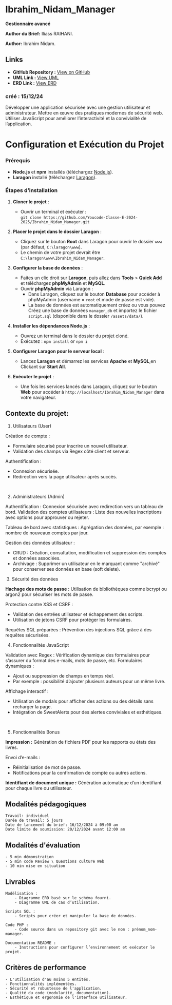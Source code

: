 # Ibrahim_Nidam_Manager

**Gestionnaire avancé**

**Author du Brief:** Iliass RAIHANI.

**Author:** Ibrahim Nidam.

## Links

- **GitHub Repository :** [View on GitHub](https://github.com/Youcode-Classe-E-2024-2025/Ibrahim_Nidam_Manager.git)
- **UML Link :** [View UML](https://lucid.app/lucidchart/027b967b-3916-4ae4-ba71-f5dc9e4b29d3/edit?viewport_loc=-1247%2C410%2C3203%2C1481%2CHWEp-vi-RSFO&invitationId=inv_799c094e-a23b-4318-9363-7d49759055ab)
- **ERD Link :** [View ERD](https://dbdiagram.io/d/Movies-Manager-675ffd4fe763df1f0010128f)

### créé : 15/12/24

Développer une application sécurisée avec une gestion utilisateur et administrateur.
Mettre en œuvre des pratiques modernes de sécurité web.
Utiliser JavaScript pour améliorer l’interactivité et la convivialité de l’application.


# Configuration et Exécution du Projet

### Prérequis
* **Node.js** et **npm** installés (téléchargez [Node.js](https://nodejs.org/)).
* **Laragon** installé (téléchargez [Laragon](https://laragon.org/download/)).

### Étapes d’installation

1. **Cloner le projet** :
   - Ouvrir un terminal et exécuter :  
     `git clone https://github.com/Youcode-Classe-E-2024-2025/Ibrahim_Nidam_Manager.git`

2. **Placer le projet dans le dossier Laragon** :
   - Cliquez sur le bouton **Root** dans Laragon pour ouvrir le dossier `www` (par défaut, `C:\laragon\www`).
   - Le chemin de votre projet devrait être `C:\laragon\www\Ibrahim_Nidam_Manager`.

3. **Configurer la base de données** :
   - Faites un clic droit sur **Laragon**, puis allez dans **Tools** > **Quick Add** et téléchargez **phpMyAdmin** et **MySQL**.
   - Ouvrir **phpMyAdmin** via Laragon :
     - Dans Laragon, cliquez sur le bouton **Database** pour accéder à phpMyAdmin (username = `root` et mode de passe est vide).
     - La base de données est automatiquement créez ou vous pouvez Créez une base de données `manager_db` et importez le fichier `script.sql` (disponible dans le dossier `/assets/data/`).


4. **Installer les dépendances Node.js** :
   - Ouvrez un terminal dans le dossier du projet cloné.
   - Exécutez :  `npm install` or `npm i`

5. **Configurer Laragon pour le serveur local** :
   - Lancez **Laragon** et démarrez les services **Apache** et **MySQL**,en Clickant sur **Start All**.


6. **Exécuter le projet** :
   - Une fois les services lancés dans Laragon, cliquez sur le bouton **Web** pour accéder à `http://localhost/Ibrahim_Nidam_Manager` dans votre navigateur.



## **Contexte du projet:**

1. Utilisateurs (User)

Création de compte :

- Formulaire sécurisé pour inscrire un nouvel utilisateur.
- Validation des champs via Regex côté client et serveur.

Authentification :

- Connexion sécurisée.
- Redirection vers la page utilisateur après succès.

​

2. Administrateurs (Admin)

Authentification : Connexion sécurisée avec redirection vers un tableau de bord.
Validation des comptes utilisateurs : Liste des nouvelles inscriptions avec options pour approuver ou rejeter.

Tableau de bord avec statistiques : Agrégation des données, par exemple : nombre de nouveaux comptes par jour.

Gestion des données utilisateur :

- CRUD : Création, consultation, modification et suppression des comptes et données associées.
- Archivage : Supprimer un utilisateur en le marquant comme "archivé" pour conserver ses données en base (soft delete).

​
3. Sécurité des données

**Hachage des mots de passe :** Utilisation de bibliothèques comme bcrypt ou argon2 pour sécuriser les mots de passe.

Protection contre XSS et CSRF :

- Validation des entrées utilisateur et échappement des scripts.
- Utilisation de jetons CSRF pour protéger les formulaires.

Requêtes SQL préparées : Prévention des injections SQL grâce à des requêtes sécurisées.


4. Fonctionnalités JavaScript

Validation avec Regex : Vérification dynamique des formulaires pour s’assurer du format des e-mails, mots de passe, etc. Formulaires dynamiques :

- Ajout ou suppression de champs en temps réel.
- Par exemple : possibilité d’ajouter plusieurs auteurs pour un même livre.

Affichage interactif :

- Utilisation de modals pour afficher des actions ou des détails sans recharger la page.
- Intégration de SweetAlerts pour des alertes conviviales et esthétiques.

​

5. Fonctionnalités Bonus

**Impression :** Génération de fichiers PDF pour les rapports ou états des livres.

Envoi d’e-mails :

- Réinitialisation de mot de passe.
- Notifications pour la confirmation de compte ou autres actions.

**Identifiant de document unique :** Génération automatique d’un identifiant pour chaque livre ou utilisateur.



## **Modalités pédagogiques**

    Travail: individuel
    Durée de travail: 5 jours
    Date de lancement du brief: 16/12/2024 à 09:00 am
    Date limite de soumission: 20/12/2024 avant 12:00 am



## **Modalités d'évaluation**

    - 5 min démonstration 
    - 5 min code Review \ Questions culture Web
    - 10 min mise en situation

## **Livrables**

    Modélisation :
        - Diagramme ERD basé sur le schéma fourni.
        - Diagramme UML de cas d’utilisation.

    Scripts SQL :
        - Scripts pour créer et manipuler la base de données.

    Code PHP :
        - Code source dans un repository git avec le nom : prénom_nom-manager.

    Documentation README :
        - Instructions pour configurer l’environnement et exécuter le projet.

## **Critères de performance**

    - L'utilisation d'au moins 5 entités.
    - Fonctionnalités implémentées.
    - Sécurité et robustesse de l'application.
    - Qualité du code (modularité, documentation).
    - Esthétique et ergonomie de l'interface utilisateur.
